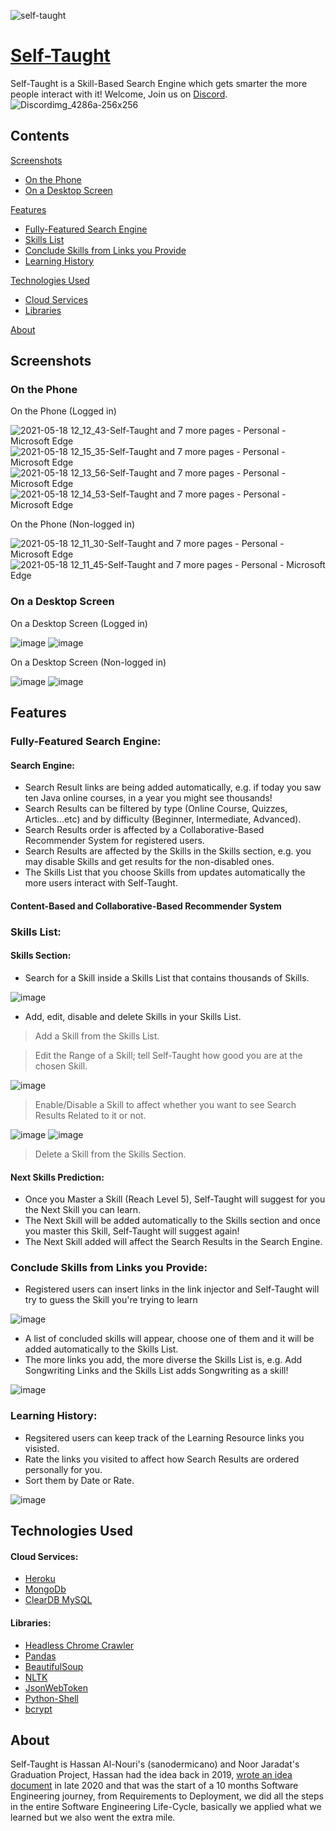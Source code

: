 ![self-taught](https://user-images.githubusercontent.com/13939081/118611100-28730900-b7c5-11eb-9d36-3666708a7ad2.png)
# [Self-Taught](http://self-taught.me/)
Self-Taught is a Skill-Based Search Engine which gets smarter the more people interact with it! 
Welcome, Join us on [Discord](https://discord.gg/X5wMgMKbbC).
![Discord[img_4286a-256x256](https://image.flaticon.com/icons/png/512/2111/2111370.png)](https://discord.gg/X5wMgMKbbC)

## Contents
[Screenshots](#screenshots)

- [On the Phone](#on-the-phone)
- [On a Desktop Screen](#on-a-desktop-screen)

[Features](#features)

- [Fully-Featured Search Engine](#fully-featured-search-engine)
- [Skills List](#skills-list)
- [Conclude Skills from Links you Provide](#conclude-skills-from-links-you-provide)
- [Learning History](#learning-history)

[Technologies Used](#technologies-used)

- [Cloud Services](#cloud-services)
- [Libraries](#libraries)

[About](#about)

## Screenshots
### On the Phone
On the Phone (Logged in)

![2021-05-18 12_12_43-Self-Taught and 7 more pages - Personal - Microsoft​ Edge](https://user-images.githubusercontent.com/13939081/118630288-10a48080-b7d7-11eb-99bd-b62b29685755.jpg) ![2021-05-18 12_15_35-Self-Taught and 7 more pages - Personal - Microsoft​ Edge](https://user-images.githubusercontent.com/13939081/118630196-fe2a4700-b7d6-11eb-8b46-e06415ae409f.jpg) ![2021-05-18 12_13_56-Self-Taught and 7 more pages - Personal - Microsoft​ Edge](https://user-images.githubusercontent.com/13939081/118630276-0e422680-b7d7-11eb-95ef-f9b17fe06288.jpg) ![2021-05-18 12_14_53-Self-Taught and 7 more pages - Personal - Microsoft​ Edge](https://user-images.githubusercontent.com/13939081/118630239-06828200-b7d7-11eb-9c37-cac5628d3c20.jpg)

On the Phone (Non-logged in)

![2021-05-18 12_11_30-Self-Taught and 7 more pages - Personal - Microsoft​ Edge](https://user-images.githubusercontent.com/13939081/118630619-5eb98400-b7d7-11eb-8a5f-900188d02f3a.jpg) ![2021-05-18 12_11_45-Self-Taught and 7 more pages - Personal - Microsoft​ Edge](https://user-images.githubusercontent.com/13939081/118630631-611bde00-b7d7-11eb-8e94-111e12521880.jpg)

### On a Desktop Screen

On a Desktop Screen (Logged in)

![image](https://user-images.githubusercontent.com/13939081/118629373-30877480-b7d6-11eb-9085-737c8c18cbc3.png) ![image](https://user-images.githubusercontent.com/13939081/118629610-6d536b80-b7d6-11eb-9607-e938994e3ed2.png)

On a Desktop Screen (Non-logged in)

![image](https://user-images.githubusercontent.com/13939081/118629121-f61dd780-b7d5-11eb-97ea-f157e285605c.png) ![image](https://user-images.githubusercontent.com/13939081/118629177-03d35d00-b7d6-11eb-982a-bb455c4b2af5.png)

## Features
### Fully-Featured Search Engine:
#### Search Engine:
- Search Result links are being added automatically, e.g. if today you saw ten Java online courses, in a year you might see thousands!
- Search Results can be filtered by type (Online Course, Quizzes, Articles...etc) and by difficulty (Beginner, Intermediate, Advanced).
- Search Results order is affected by a Collaborative-Based Recommender System for registered users.
- Search Results are affected by the Skills in the Skills section, e.g. you may disable Skills and get results for the non-disabled ones.
- The Skills List that you choose Skills from updates automatically the more users interact with Self-Taught.
#### Content-Based and Collaborative-Based Recommender System

### Skills List:
#### Skills Section:
- Search for a Skill inside a Skills List that contains thousands of Skills. 

![image](https://user-images.githubusercontent.com/13939081/118635770-a2fb5300-b7dc-11eb-8904-d59d046585d1.png)


- Add, edit, disable and delete Skills in your Skills List.

> Add a Skill from the Skills List.

> Edit the Range of a Skill; tell Self-Taught how good you are at the chosen Skill.

![image](https://user-images.githubusercontent.com/13939081/118635206-ff11a780-b7db-11eb-8751-b0a3a8a3c253.png)

> Enable/Disable a Skill to affect whether you want to see Search Results Related to it or not.

![image](https://user-images.githubusercontent.com/13939081/118635350-26687480-b7dc-11eb-9702-f9a379a5d5d2.png) ![image](https://user-images.githubusercontent.com/13939081/118635380-2f594600-b7dc-11eb-8ed6-8390e81c1b88.png)

> Delete a Skill from the Skills Section.


#### Next Skills Prediction:
- Once you Master a Skill (Reach Level 5), Self-Taught will suggest for you the Next Skill you can learn.
- The Next Skill will be added automatically to the Skills section and once you master this Skill, Self-Taught will suggest again!
- The Next Skill added will affect the Search Results in the Search Engine.

### Conclude Skills from Links you Provide:
- Registered users can insert links in the link injector and Self-Taught will try to guess the Skill you're trying to learn

![image](https://user-images.githubusercontent.com/13939081/118631533-41d18080-b7d8-11eb-9124-d740f9c928a2.png)

- A list of concluded skills will appear, choose one of them and it will be added automatically to the Skills List.
- The more links you add, the more diverse the Skills List is, e.g. Add Songwriting Links and the Skills List adds Songwriting as a skill!

![image](https://user-images.githubusercontent.com/13939081/118632046-b99fab00-b7d8-11eb-8285-11f37ca25c5f.png)

### Learning History:
- Regsitered users can keep track of the Learning Resource links you visisted.
- Rate the links you visited to affect how Search Results are ordered personally for you.
- Sort them by Date or Rate.

![image](https://user-images.githubusercontent.com/13939081/118633857-983fbe80-b7da-11eb-89f1-e5292e00ad45.png)


## Technologies Used
#### Cloud Services:
- [Heroku](https://www.heroku.com/)
- [MongoDb](https://www.mongodb.com/)
- [ClearDB MySQL](https://devcenter.heroku.com/articles/cleardb)

#### Libraries:
- [Headless Chrome Crawler](https://github.com/yujiosaka/headless-chrome-crawler)
- [Pandas](https://pandas.pydata.org/)
- [BeautifulSoup](https://www.crummy.com/software/BeautifulSoup/)
- [NLTK](https://www.nltk.org/)
- [JsonWebToken](https://jwt.io/)
- [Python-Shell](https://www.npmjs.com/package/python-shell)
- [bcrypt](https://www.npmjs.com/package/bcrypt)

## About
Self-Taught is Hassan Al-Nouri's (sanodermicano) and Noor Jaradat's Graduation Project, Hassan had the idea back in 2019, [wrote an idea document](https://docs.google.com/document/d/10f1fuN0AOXHndaimc8v4jRIaSGa3DJQ2wlghcB0si28/edit?usp=sharing) in late 2020 and that was the start of a 10 months Software Engineering journey, from Requirements to Deployment, we did all the steps in the entire Software Engineering Life-Cycle, basically we applied what we learned but we also went the extra mile.
